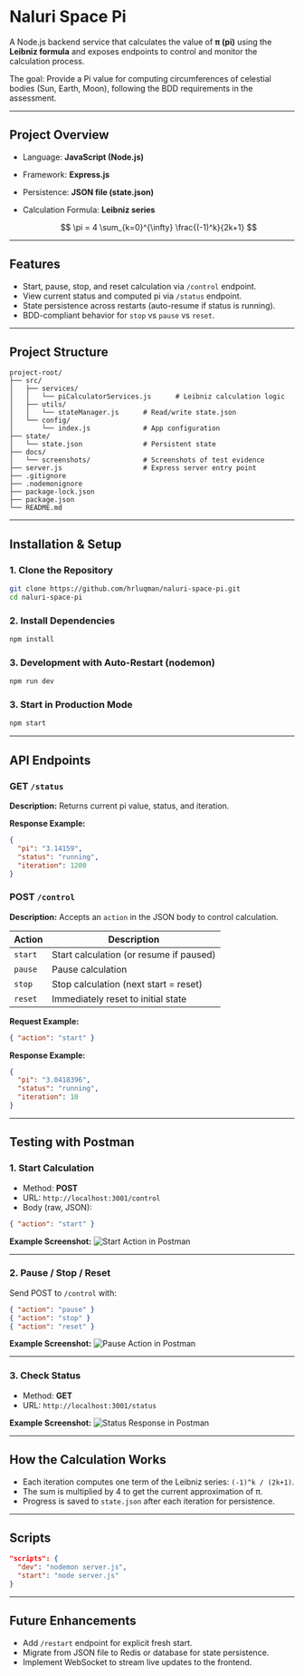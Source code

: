 # Naluri Space Pi

A Node.js backend service that calculates the value of **π (pi)** using the **Leibniz formula** and exposes endpoints to control and monitor the calculation process.

The goal: Provide a Pi value for computing circumferences of celestial bodies (Sun, Earth, Moon), following the BDD requirements in the assessment.

---

## **Project Overview**

* Language: **JavaScript (Node.js)**
* Framework: **Express.js**
* Persistence: **JSON file (state.json)**
* Calculation Formula: **Leibniz series**

  $$
  \pi = 4 \sum_{k=0}^{\infty} \frac{(-1)^k}{2k+1}
  $$

---

## **Features**

* Start, pause, stop, and reset calculation via `/control` endpoint.
* View current status and computed pi via `/status` endpoint.
* State persistence across restarts (auto-resume if status is running).
* BDD-compliant behavior for `stop` vs `pause` vs `reset`.

---

## **Project Structure**

```
project-root/
├── src/
│   ├── services/
│   │   └── piCalculatorServices.js      # Leibniz calculation logic
│   ├── utils/
│   │   └── stateManager.js      # Read/write state.json
│   └── config/
│       └── index.js             # App configuration
├── state/
│   └── state.json               # Persistent state
├── docs/
│   └── screenshots/             # Screenshots of test evidence
├── server.js                    # Express server entry point
├── .gitignore
├── .nodemonignore
├── package-lock.json
├── package.json
└── README.md
```

---

## **Installation & Setup**

### 1. Clone the Repository

```bash
git clone https://github.com/hrluqman/naluri-space-pi.git
cd naluri-space-pi
```

### 2. Install Dependencies

```bash
npm install
```

### 3. Development with Auto-Restart (nodemon)

```bash
npm run dev
```

### 3. Start in Production Mode

```bash
npm start
```

---

## **API Endpoints**

### **GET** `/status`

**Description:** Returns current pi value, status, and iteration.

**Response Example:**

```json
{
  "pi": "3.14159",
  "status": "running",
  "iteration": 1200
}
```

### **POST** `/control`

**Description:** Accepts an `action` in the JSON body to control calculation.

| Action  | Description                             |
| ------- | --------------------------------------- |
| `start` | Start calculation (or resume if paused) |
| `pause` | Pause calculation                       |
| `stop`  | Stop calculation (next start = reset)   |
| `reset` | Immediately reset to initial state      |

**Request Example:**

```json
{ "action": "start" }
```

**Response Example:**

```json
{
  "pi": "3.0418396",
  "status": "running",
  "iteration": 10
}
```

---

## **Testing with Postman**

### 1. **Start Calculation**

* Method: **POST**
* URL: `http://localhost:3001/control`
* Body (raw, JSON):

```json
{ "action": "start" }
```

**Example Screenshot:**
![Start Action in Postman](docs/screenshots/start-postman.png)

---

### 2. **Pause / Stop / Reset**

Send POST to `/control` with:

```json
{ "action": "pause" }
{ "action": "stop" }
{ "action": "reset" }
```

**Example Screenshot:**
![Pause Action in Postman](docs/screenshots/stop-postman.png)

---

### 3. **Check Status**

* Method: **GET**
* URL: `http://localhost:3001/status`

**Example Screenshot:**
![Status Response in Postman](docs/screenshots/status-postman.png)

---

## **How the Calculation Works**

* Each iteration computes one term of the Leibniz series: `(-1)^k / (2k+1)`.
* The sum is multiplied by 4 to get the current approximation of π.
* Progress is saved to `state.json` after each iteration for persistence.

---

## **Scripts**

```json
"scripts": {
  "dev": "nodemon server.js",
  "start": "node server.js"
}
```

---

## **Future Enhancements**

* Add `/restart` endpoint for explicit fresh start.
* Migrate from JSON file to Redis or database for state persistence.
* Implement WebSocket to stream live updates to the frontend.